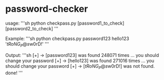 # password-checker

usage:
'''sh
  python  checkpass.py [password1_to_check] [password2_to_check]
'''

Example:
'''sh
  python checkpass.py password123 hello123 '$tRoNG_P@s$w0rD!'
'''

Output:
'''sh
  [+] -> [password123] was found 248071 times ... you should change your password
  [+] -> [hello123] was found 271016 times ... you should change your password
  [+] -> [$tRoNG_P@s$w0rD!] was not found. 
  done!
'''
